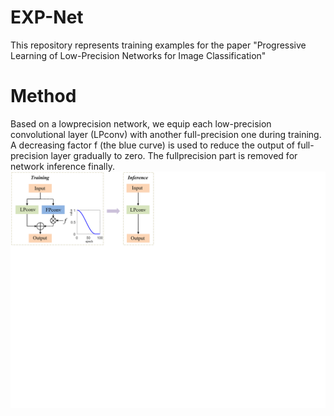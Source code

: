 # EXP-Net
This repository represents training examples for the paper "Progressive Learning of Low-Precision Networks for Image Classification"
# Method
Based on a lowprecision network, we equip each low-precision convolutional layer (LPconv) with another full-precision one during training.
A decreasing factor f (the blue curve) is used to reduce the output of full-precision layer gradually to zero. The fullprecision part is removed for network inference finally.
<img src="EXP-Net.png" alt="drawing" width="1200"/>
